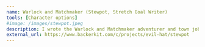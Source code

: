 ```yaml
---
name: Warlock and Matchmaker (Stewpot, Stretch Goal Writer)
tools: [Character options]
#image: /images/stewpot.jpeg
description: I wrote the Warlock and Matchmaker adventurer and town jobs for Stewpot as a stretch goal writer.
external_url: https://www.backerkit.com/c/projects/evil-hat/stewpot
---
```

